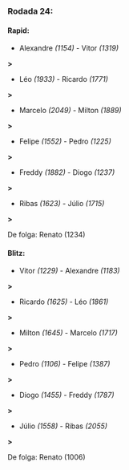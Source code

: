 ### Rodada 24:

#### Rapid:

* Alexandre *(1154)*     -     Vitor *(1319)*

 **>** 
* Léo *(1933)*     -     Ricardo *(1771)*

 **>** 
* Marcelo *(2049)*     -     Milton *(1889)*

 **>** 
* Felipe *(1552)*     -     Pedro *(1225)*

 **>** 
* Freddy *(1882)*     -     Diogo *(1237)*

 **>** 
* Ribas *(1623)*     -     Júlio *(1715)*

 **>** 

De folga: Renato (1234)

#### Blitz:

* Vitor *(1229)*     -     Alexandre *(1183)*

 **>** 
* Ricardo *(1625)*     -     Léo *(1861)*

 **>** 
* Milton *(1645)*     -     Marcelo *(1717)*

 **>** 
* Pedro *(1106)*     -     Felipe *(1387)*

 **>** 
* Diogo *(1455)*     -     Freddy *(1787)*

 **>** 
* Júlio *(1558)*     -     Ribas *(2055)*

 **>** 

De folga: Renato (1006)

